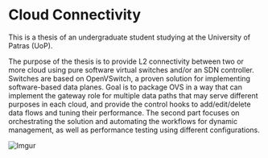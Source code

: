 # Cloud Connectivity

This is a thesis of an undergraduate student studying at the University of Patras (UoP).

The purpose of the thesis is to provide L2 connectivity between two or more cloud using pure software virtual switches and/or an SDN controller. Switches are based on OpenVSwitch, a proven solution for implementing software-based data planes. Goal is to package OVS in a way that can implement the gateway role for multiple data paths that may serve different purposes in each cloud, and provide the control hooks to add/edit/delete data flows and tuning their performance. The second part focuses on orchestrating the solution and automating the workflows for dynamic management, as well as performance testing using different configurations.

![Imgur](https://i.imgur.com/vzkv37b.png)  